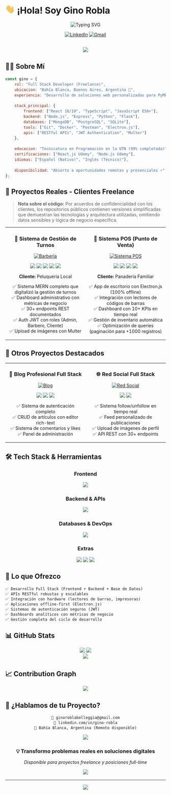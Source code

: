 # <img src="https://raw.githubusercontent.com/ABSphreak/ABSphreak/master/gifs/Hi.gif" width="30px"> ¡Hola! Soy Gino Robla

<div align="center">
  <img src="https://readme-typing-svg.herokuapp.com?font=Fira+Code&weight=600&size=28&duration=3000&pause=1000&color=6AD3F7&center=true&vCenter=true&random=false&width=800&lines=Full+Stack+Developer+%F0%9F%92%BB;Freelance+%7C+MERN+Stack+Specialist+%F0%9F%9A%80;React+%7C+Node.js+%7C+MongoDB+%7C+Express;Building+Real+Solutions+for+Real+Businesses+%F0%9F%8E%AF" alt="Typing SVG" />
</div>

<div align="center">

  [![LinkedIn](https://img.shields.io/badge/LinkedIn-0077B5?style=for-the-badge&logo=linkedin&logoColor=white)](https://www.linkedin.com/in/gino-robla-803a9337b/)
  [![Gmail](https://img.shields.io/badge/Gmail-D14836?style=for-the-badge&logo=gmail&logoColor=white)](mailto:ginoroblabelleggia@gmail.com)
  
</div>

<br>

<div align="center">
  <img src="https://user-images.githubusercontent.com/74038190/212284100-561aa473-3905-4a80-b561-0d28506553ee.gif" width="700">
</div>

## 👨‍💻 **Sobre Mí**

```javascript
const gino = {
    rol: "Full Stack Developer (Freelance)",
    ubicacion: "Bahía Blanca, Buenos Aires, Argentina 📍",
    experiencia: "Desarrollo de soluciones web personalizadas para PyMEs",
    
    stack_principal: {
        frontend: ["React 18/19", "TypeScript", "JavaScript ES6+"],
        backend: ["Node.js", "Express", "Python", "Flask"],
        databases: ["MongoDB", "PostgreSQL", "SQLite"],
        tools: ["Git", "Docker", "Postman", "Electron.js"],
        apis: ["RESTful APIs", "JWT Authentication", "Multer"]
    },
    
    educacion: "Tecnicatura en Programación en la UTN (99% completada)",
    certificaciones: ["React.js Udemy", "Node.js Udemy"],
    idiomas: ["Español (Nativo)", "Inglés (Técnico)"],
    
    disponibilidad: "Abierto a oportunidades remotas y presenciales ⚡"
};
```

## 🚀 **Proyectos Reales - Clientes Freelance**

> **Nota sobre el código:** Por acuerdos de confidencialidad con los clientes, los repositorios públicos contienen versiones simplificadas que demuestran las tecnologías y arquitectura utilizadas, omitiendo datos sensibles y lógica de negocio específica.

<table>
  <tr>
    <td width="50%">
      <h3 align="center">💈 Sistema de Gestión de Turnos</h3>
      <div align="center">
        <a href="https://github.com/GinoRobla/proyectos-personales/tree/master/Web%20Barberias" target="_blank">
          <img src="https://img.shields.io/badge/VER_CÓDIGO-FF6B6B?style=for-the-badge&logo=github&logoColor=white" alt="Barbería"/>
        </a>
        <p>
          <img src="https://img.shields.io/badge/MongoDB-47A248?style=flat&logo=mongodb&logoColor=white"/>
          <img src="https://img.shields.io/badge/Express-000000?style=flat&logo=express&logoColor=white"/>
          <img src="https://img.shields.io/badge/React-61DAFB?style=flat&logo=react&logoColor=black"/>
          <img src="https://img.shields.io/badge/Node.js-339933?style=flat&logo=node.js&logoColor=white"/>
          <img src="https://img.shields.io/badge/JWT-000000?style=flat&logo=jsonwebtokens&logoColor=white"/>
        </p>
        <p><strong>Cliente:</strong> Peluquería Local</p>
        <p>✅ Sistema MERN completo que digitalizó la gestión de turnos<br>
        ✅ Dashboard administrativo con métricas de negocio<br>
        ✅ 30+ endpoints REST documentados<br>
        ✅ Auth JWT con roles (Admin, Barbero, Cliente)<br>
        ✅ Upload de imágenes con Multer</p>
      </div>
    </td>
    <td width="50%">
      <h3 align="center">🛒 Sistema POS (Punto de Venta)</h3>
      <div align="center">
        <a href="https://github.com/GinoRobla/proyectos-personales/tree/master/Sistema%20ventas" target="_blank">
          <img src="https://img.shields.io/badge/VER_CÓDIGO-4ECDC4?style=for-the-badge&logo=github&logoColor=white" alt="Sistema POS"/>
        </a>
        <p>
          <img src="https://img.shields.io/badge/React_19-61DAFB?style=flat&logo=react&logoColor=black"/>
          <img src="https://img.shields.io/badge/Node.js-339933?style=flat&logo=node.js&logoColor=white"/>
          <img src="https://img.shields.io/badge/PostgreSQL-316192?style=flat&logo=postgresql&logoColor=white"/>
          <img src="https://img.shields.io/badge/Electron-47848F?style=flat&logo=electron&logoColor=white"/>
        </p>
        <p><strong>Cliente:</strong> Panadería Familiar</p>
        <p>✅ App de escritorio con Electron.js (100% offline)<br>
        ✅ Integración con lectores de códigos de barras<br>
        ✅ Dashboard con 10+ KPIs en tiempo real<br>
        ✅ Gestión de inventario automática<br>
        ✅ Optimización de queries (paginación para +1000 registros)</p>
      </div>
    </td>
  </tr>
</table>

## 🌟 **Otros Proyectos Destacados**

<table>
  <tr>
    <td width="50%">
      <h3 align="center">📝 Blog Profesional Full Stack</h3>
      <div align="center">
        <a href="https://github.com/GinoRobla/curso-react/tree/master/Blog" target="_blank">
          <img src="https://img.shields.io/badge/VER_CÓDIGO-FFD93D?style=for-the-badge&logo=github&logoColor=black" alt="Blog"/>
        </a>
        <p>
          <img src="https://img.shields.io/badge/React-61DAFB?style=flat&logo=react&logoColor=black"/>
          <img src="https://img.shields.io/badge/Node.js-339933?style=flat&logo=node.js&logoColor=white"/>
          <img src="https://img.shields.io/badge/MongoDB-47A248?style=flat&logo=mongodb&logoColor=white"/>
        </p>
        <p>✅ Sistema de autenticación completo<br>
        ✅ CRUD de artículos con editor rich-text<br>
        ✅ Sistema de comentarios y likes<br>
        ✅ Panel de administración</p>
      </div>
    </td>
    <td width="50%">
      <h3 align="center">🌐 Red Social Full Stack</h3>
      <div align="center">
        <a href="https://github.com/GinoRobla/proyectos-personales/tree/master/Red-social" target="_blank">
          <img src="https://img.shields.io/badge/VER_CÓDIGO-9B59B6?style=for-the-badge&logo=github&logoColor=white" alt="Red Social"/>
        </a>
        <p>
          <img src="https://img.shields.io/badge/MERN-Stack-00D9FF?style=flat"/>
          <img src="https://img.shields.io/badge/JWT-Auth-000000?style=flat"/>
        </p>
        <p>✅ Sistema follow/unfollow en tiempo real<br>
        ✅ Feed personalizado de publicaciones<br>
        ✅ Upload de imágenes de perfil<br>
        ✅ API REST con 30+ endpoints</p>
      </div>
    </td>
  </tr>
</table>

## 🛠️ **Tech Stack & Herramientas**

<div align="center">

### Frontend
<p>
  <img src="https://skillicons.dev/icons?i=react,js,ts,html,css" />
</p>

### Backend & APIs
<p>
  <img src="https://skillicons.dev/icons?i=nodejs,express,python,flask" />
</p>

### Databases & DevOps
<p>
  <img src="https://skillicons.dev/icons?i=mongodb,postgres,mysql,sqlite,git,github,docker,postman" />
</p>

### Extras
<p>
  <img src="https://skillicons.dev/icons?i=electron" />
  <img src="https://img.shields.io/badge/JWT-000000?style=for-the-badge&logo=jsonwebtokens&logoColor=white" height="48"/>
  <img src="https://img.shields.io/badge/Multer-FF6B6B?style=for-the-badge&logo=node.js&logoColor=white" height="48"/>
</p>

</div>

## 💼 **Lo que Ofrezco**

```
✅ Desarrollo Full Stack (Frontend + Backend + Base de Datos)
✅ APIs RESTful robustas y escalables
✅ Integración con hardware (lectores de barras, impresoras)
✅ Aplicaciones offline-first (Electron.js)
✅ Sistemas de autenticación seguros (JWT)
✅ Dashboards analíticos con métricas de negocio
✅ Gestión completa del ciclo de desarrollo
```

## 📊 **GitHub Stats**

<div align="center">
  
  <img src="https://github-readme-stats.vercel.app/api?username=GinoRobla&show_icons=true&theme=tokyonight&hide_border=true&bg_color=1a1b27&title_color=6AD3F7&icon_color=FF6B6B&text_color=ffffff" width="49%" />
  <img src="https://github-readme-streak-stats.herokuapp.com/?user=GinoRobla&theme=tokyonight&hide_border=true&background=1a1b27&stroke=6AD3F7&ring=FF6B6B&fire=FFD93D&currStreakLabel=6AD3F7" width="49%" />
  
</div>

<div align="center">
  <img src="https://github-readme-stats.vercel.app/api/top-langs/?username=GinoRobla&layout=compact&theme=tokyonight&hide_border=true&bg_color=1a1b27&title_color=6AD3F7&text_color=ffffff" width="40%" />
</div>

## 📈 **Contribution Graph**

<div align="center">
  <img src="https://github-readme-activity-graph.vercel.app/graph?username=GinoRobla&theme=tokyo-night&hide_border=true&bg_color=1a1b27&color=6AD3F7&line=FF6B6B&point=FFD93D" width="90%"/>
</div>

## 🤝 **¿Hablamos de tu Proyecto?**

<div align="center">
  
  ```
  📧 ginoroblabelleggia@gmail.com
  💼 linkedin.com/in/gino-robla
  📍 Bahía Blanca, Argentina (Remoto disponible)
  ```
  
  <img src="https://user-images.githubusercontent.com/74038190/212284115-f47cd8ff-2ffb-4b04-b5bf-4d1c14c0247f.gif" width="400">
  
  <h3>💡 Transformo problemas reales en soluciones digitales</h3>
  <p><i>Disponible para proyectos freelance y posiciones full-time</i></p>
  
  ![](https://komarev.com/ghpvc/?username=GinoRobla&color=6AD3F7&style=for-the-badge&label=Visitas+al+Perfil)
  
</div>

---

<div align="center">
  <img src="https://capsule-render.vercel.app/api?type=waving&color=gradient&customColorList=6,11,20&height=100&section=footer" width="100%">
</div>
